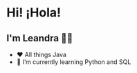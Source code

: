 # Hi! ¡Hola!
## I'm Leandra 👋🏾

- ❤️ All things Java
- 🌱 I’m currently learning Python and SQL

<!--
**palesun/palesun** is a ✨ _special_ ✨ repository because its `README.md` (this file) appears on your GitHub profile.

Here are some ideas to get you started:

- 🔭 I’m currently working on ...
 
-->
